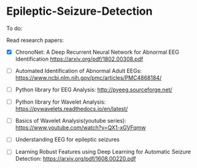 # Epileptic-Seizure-Detection

To do:

Read research papers:
- [x] ChronoNet: A Deep Recurrent Neural Network for Abnormal EEG Identification https://arxiv.org/pdf/1802.00308.pdf
- [ ] Automated Identification of Abnormal Adult EEGs: https://www.ncbi.nlm.nih.gov/pmc/articles/PMC4868184/
- [ ] Python library for EEG Analysis: http://pyeeg.sourceforge.net/
- [ ] Python library for Wavelet Analysis: https://pywavelets.readthedocs.io/en/latest/
- [ ] Basics of Wavelet Analysis(youtube series): https://www.youtube.com/watch?v=QX1-xGVFqmw
- [ ] Understanding EEG for epileptic seizures
- [ ] Learning Robust Features using Deep Learning for Automatic Seizure Detection: https://arxiv.org/pdf/1608.00220.pdf

